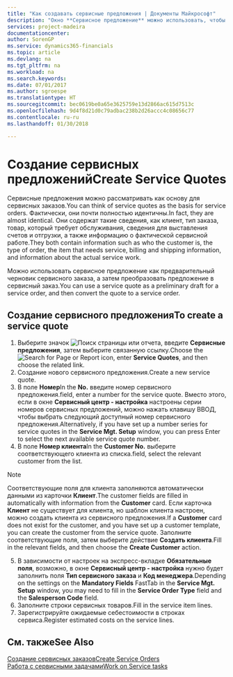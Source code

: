 ```yaml
---
title: "Как создавать сервисные предложения | Документы Майкрософт"
description: "Окно **Сервисное предложение** можно использовать, чтобы создавать документы, куда вводится информация о сервисе, например ремонте и обслуживании, для сервисных товаров по запросу клиента. Можно использовать сервисное предложение как предварительный черновик сервисного заказа, а затем преобразовать предложение в сервисный заказ."
services: project-madeira
documentationcenter: 
author: SorenGP
ms.service: dynamics365-financials
ms.topic: article
ms.devlang: na
ms.tgt_pltfrm: na
ms.workload: na
ms.search.keywords: 
ms.date: 07/01/2017
ms.author: sgroespe
ms.translationtype: HT
ms.sourcegitcommit: bec0619be0a65e3625759e13d2866ac615d7513c
ms.openlocfilehash: 9d4f8d21d0c79adbac238b2d26accc4c08656c77
ms.contentlocale: ru-ru
ms.lasthandoff: 01/30/2018

---
```

# <a name="create-service-quotes"></a><span data-ttu-id="40b3c-104">Создание сервисных предложений</span><span class="sxs-lookup"><span data-stu-id="40b3c-104">Create Service Quotes</span></span>
<span data-ttu-id="40b3c-105">Сервисные предложения можно рассматривать как основу для сервисных заказов.</span><span class="sxs-lookup"><span data-stu-id="40b3c-105">You can think of service quotes as the basis for service orders.</span></span> <span data-ttu-id="40b3c-106">Фактически, они почти полностью идентичны.</span><span class="sxs-lookup"><span data-stu-id="40b3c-106">In fact, they are almost identical.</span></span> <span data-ttu-id="40b3c-107">Они содержат такие сведения, как клиент, тип заказа, товар, который требует обслуживания, сведения для выставления счетов и отгрузки, а также информацию о фактической сервисной работе.</span><span class="sxs-lookup"><span data-stu-id="40b3c-107">They both contain information such as who the customer is, the type of order, the item that needs service, billing and shipping information, and information about the actual service work.</span></span>
 
<span data-ttu-id="40b3c-108">Можно использовать сервисное предложение как предварительный черновик сервисного заказа, а затем преобразовать предложение в сервисный заказ.</span><span class="sxs-lookup"><span data-stu-id="40b3c-108">You can use a service quote as a preliminary draft for a service order, and then convert the quote to a service order.</span></span>  
  
## <a name="to-create-a-service-quote"></a><span data-ttu-id="40b3c-109">Создание сервисного предложения</span><span class="sxs-lookup"><span data-stu-id="40b3c-109">To create a service quote</span></span>  
1. <span data-ttu-id="40b3c-110">Выберите значок ![Поиск страницы или отчета](media/ui-search/search_small.png "Значок поиска страницы или отчета"), введите **Сервисные предложения**, затем выберите связанную ссылку.</span><span class="sxs-lookup"><span data-stu-id="40b3c-110">Choose the ![Search for Page or Report](media/ui-search/search_small.png "Search for Page or Report icon") icon, enter **Service Quotes**, and then choose the related link.</span></span>  
2. <span data-ttu-id="40b3c-111">Создание нового сервисного предложения.</span><span class="sxs-lookup"><span data-stu-id="40b3c-111">Create a new service quote.</span></span>  
3. <span data-ttu-id="40b3c-112">В поле **Номер**</span><span class="sxs-lookup"><span data-stu-id="40b3c-112">In the **No.**</span></span> <span data-ttu-id="40b3c-113">введите номер сервисного предложения.</span><span class="sxs-lookup"><span data-stu-id="40b3c-113">field, enter a number for the service quote.</span></span> <span data-ttu-id="40b3c-114">Вместо этого, если в окне **Сервисный центр - настройка** настроены серии номеров сервисных предложений, можно нажать клавишу ВВОД, чтобы выбрать следующий доступный номер сервисного предложения.</span><span class="sxs-lookup"><span data-stu-id="40b3c-114">Alternatively, if you have set up a number series for service quotes in the **Service Mgt. Setup** window, you can press Enter to select the next available service quote number.</span></span>  
4. <span data-ttu-id="40b3c-115">В поле **Номер клиента**</span><span class="sxs-lookup"><span data-stu-id="40b3c-115">In the **Customer No.**</span></span>  <span data-ttu-id="40b3c-116">выберите соответствующего клиента из списка.</span><span class="sxs-lookup"><span data-stu-id="40b3c-116">field, select the relevant customer from the list.</span></span>  

  > [!Note]  
  >  <span data-ttu-id="40b3c-117">Соответствующие поля для клиента заполняются автоматически данными из карточки **Клиент**.</span><span class="sxs-lookup"><span data-stu-id="40b3c-117">The customer fields are filled in automatically with information from the **Customer** card.</span></span> <span data-ttu-id="40b3c-118">Если карточка **Клиент** не существует для клиента, но шаблон клиента настроен, можно создать клиента из сервисного предложения.</span><span class="sxs-lookup"><span data-stu-id="40b3c-118">If a **Customer** card does not exist for the customer, and you have set up a customer template, you can create the customer from the service quote.</span></span> <span data-ttu-id="40b3c-119">Заполните соответствующие поля, затем выберите действие **Создать клиента**.</span><span class="sxs-lookup"><span data-stu-id="40b3c-119">Fill in the relevant fields, and then choose the **Create Customer** action.</span></span>  
  
5. <span data-ttu-id="40b3c-120">В зависимости от настроек на экспресс-вкладке **Обязательные поля**, возможно, в окне **Сервисный центр - настройка** нужно будет заполнить поля **Тип сервисного заказа** и **Код менеджера**.</span><span class="sxs-lookup"><span data-stu-id="40b3c-120">Depending on the settings on the **Mandatory Fields** FastTab in the **Service Mgt. Setup** window, you may need to fill in the **Service Order Type** field and the **Salesperson Code** field.</span></span>  
6. <span data-ttu-id="40b3c-121">Заполните строки сервисных товаров.</span><span class="sxs-lookup"><span data-stu-id="40b3c-121">Fill in the service item lines.</span></span>  
7. <span data-ttu-id="40b3c-122">Зарегистрируйте ожидаемые себестоимости в строках сервиса.</span><span class="sxs-lookup"><span data-stu-id="40b3c-122">Register estimated costs on the service lines.</span></span>  
  
## <a name="see-also"></a><span data-ttu-id="40b3c-123">См. также</span><span class="sxs-lookup"><span data-stu-id="40b3c-123">See Also</span></span>  
[<span data-ttu-id="40b3c-124">Создание сервисных заказов</span><span class="sxs-lookup"><span data-stu-id="40b3c-124">Create Service Orders</span></span>](service-how-to-create-service-orders.md)  
[<span data-ttu-id="40b3c-125">Работа с сервисными задачами</span><span class="sxs-lookup"><span data-stu-id="40b3c-125">Work on Service tasks</span></span>](service-how-to-work-on-service-tasks.md)  

 
